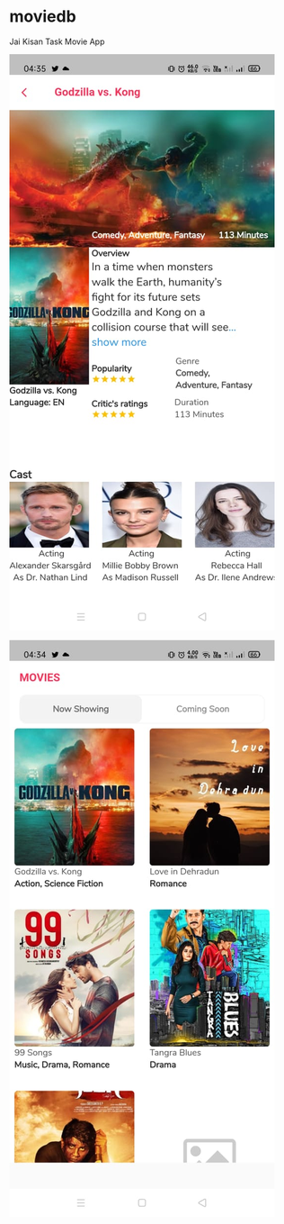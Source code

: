 # moviedb

Jai Kisan Task
Movie App

![](WhatsApp%20Image%202021-04-17%20at%2004.35.40%20(1).jpeg)

![](image2.jpeg)
